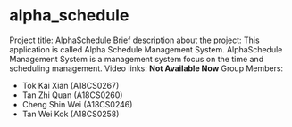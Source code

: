 # alpha_schedule
Project title: AlphaSchedule
Brief description about the project: This application is called Alpha Schedule Management System. AlphaSchedule Management System is a management system focus on the time and scheduling management.
Video links: **Not Available Now**
Group Members:  
* Tok Kai Xian (A18CS0267)
* Tan Zhi Quan (A18CS0260)
* Cheng Shin Wei (A18CS0246)
* Tan Wei Kok (A18CS0258)
